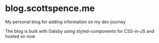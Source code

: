 # blog.scottspence.me

My personal blog for adding information on my dev journey

The blog is built with Gatsby using styled-components for CSS-in-JS and hosted
on now
